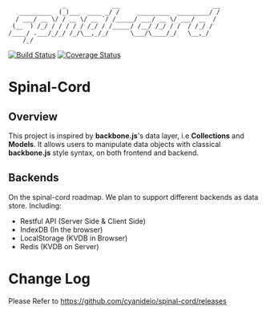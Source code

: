 ```
               _             __                          __
   _________  (_)___  ____ _/ /     _________  _________/ /
  / ___/ __ \/ / __ \/ __ `/ /_____/ ___/ __ \/ ___/ __  / 
 (__  ) /_/ / / / / / /_/ / /_____/ /__/ /_/ / /  / /_/ /  
/____/ .___/_/_/ /_/\__,_/_/      \___/\____/_/   \__,_/   
    /_/                                                    
```
[![Build Status](https://travis-ci.org/cyanideio/spinal-cord.svg?branch=master)](https://travis-ci.org/cyanideio/spinal-cord) [![Coverage Status](https://coveralls.io/repos/github/cyanideio/spinal-cord/badge.svg?branch=master)](https://coveralls.io/github/cyanideio/spinal-cord?branch=master)

# Spinal-Cord
## Overview
This project is inspired by __backbone.js__'s data layer, i.e __Collections__ and __Models__. 
It allows users to manipulate data objects with classical __backbone.js__ style syntax, on both frontend and backend.

## Backends
On the spinal-cord roadmap. We plan to support different backends as data store. Including:
- Restful API (Server Side & Client Side)
- IndexDB (In the browser)
- LocalStorage (KVDB in Browser)
- Redis (KVDB on Server)

# Change Log
Please Refer to https://github.com/cyanideio/spinal-cord/releases
